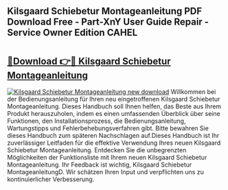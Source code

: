 ## Kilsgaard Schiebetur Montageanleitung PDF Download Free - Part-XnY User Guide Repair - Service Owner Edition CAHEL

# <h2><a href="http://df8pb0o.blite.top/?on=Kilsgaard+Schiebetur+Montageanleitung">🔗Download 👉🔴 Kilsgaard Schiebetur Montageanleitung</a></h2>

[![Kilsgaard Schiebetur Montageanleitung new download](https://i.imgur.com/lujVjoI.png)](http://df8pb0o.blite.top/?on=Kilsgaard+Schiebetur+Montageanleitung)
Willkommen bei der Bedienungsanleitung für Ihren neu eingetroffenen Kilsgaard Schiebetur Montageanleitung. Dieses Handbuch soll Ihnen helfen, das Beste aus Ihrem Produkt herauszuholen, indem es einen umfassenden Überblick über seine Funktionen, den Installationsprozess, die Bedienungsanleitung, Wartungstipps und Fehlerbehebungsverfahren gibt. Bitte bewahren Sie dieses Handbuch zum späteren Nachschlagen auf.Dieses Handbuch ist Ihr zuverlässiger Leitfaden für die effektive Verwendung Ihres neuen Kilsgaard Schiebetur Montageanleitung. Entdecken Sie die unbegrenzten Möglichkeiten der Funktionsliste mit Ihrem neuen Kilsgaard Schiebetur Montageanleitung. Ihr Feedback ist wichtig, Kilsgaard Schiebetur MontageanleitungD. Wir schätzen Ihren Input und verpflichten uns zu kontinuierlicher Verbesserung.
